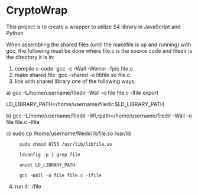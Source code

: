 # CryptoWrap

This project is to create a wrapper to utilize S4 library in JavaScript and Python


When assembling the shared files (until the makefile is up and running) with gcc, the following must be done where file.c is the source code and filedir is the directory it is in:

  1) compile c-code: gcc -c -Wall -Werror -fpic file.c
  2) make shared file: gcc -shared -o libfile.so file.c
  3) link with shared library one of the following ways:
      
a) gcc -L/home/username/filedir -Wall -o file file.c -lfile export 

LD_LIBRARY_PATH=/home/username/filedir:$LD_LIBRARY_PATH   

b) gcc -L/home/username/filedir -Wl,rpath=/home/username/filedir -Wall -o file file.c -lfile

c) sudo cp /home/username/filedir/libfile.so /usr/lib

         sudo chmod 0755 /usr/lib/libfile.so
     
         ldconfig -p | grep file
         
         unset LD_LIBRARY_PATH
         
         gcc -Wall -o file file.c -lfile
   
  4) run it: ./file
